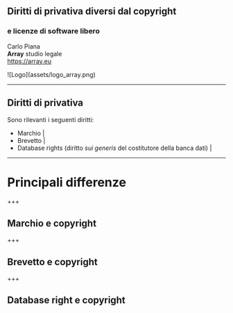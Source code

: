 ##  Diritti di privativa diversi dal copyright
### e licenze di software libero

Carlo Piana  
<span class="fa-red">**Array**</span> studio legale  
https://array.eu

<div class="borderless">
![Logo](assets/logo_array.png)
</div>

---

## Diritti di privativa

Sono rilevanti i seguenti diritti:

- Marchio |
- Brevetto |
- Database rights (diritto <em>sui generis</em> del costitutore della banca dati) |

---

# Principali differenze

+++

## Marchio e copyright


+++

## Brevetto e copyright

+++

## Database right e copyright

